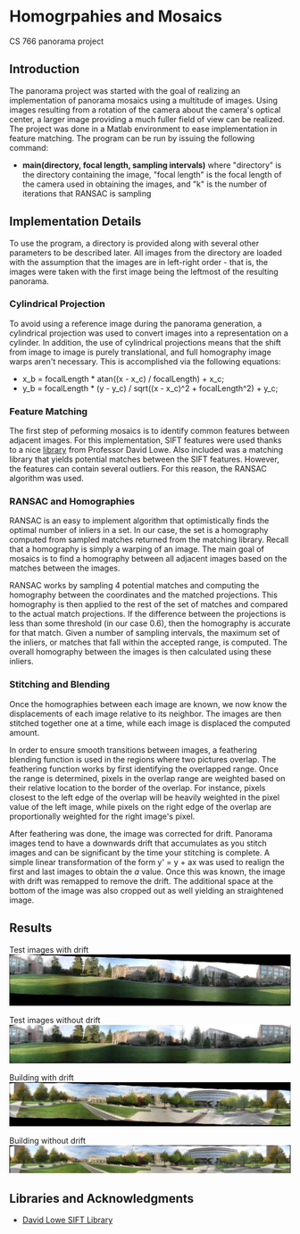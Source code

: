 # Homogrpahies and Mosaics
CS 766 panorama project

## Introduction
The panorama project was started with the goal of realizing an implementation of panorama mosaics using a multitude of images. Using images resulting from a rotation of the camera about the camera's optical center, a larger image providing a much fuller field of view can be realized. The project was done in a Matlab environment to ease implementation in feature matching. The program can be run by issuing the following command:
* **main(directory, focal length, sampling intervals)** where "directory" is the directory containing the image, "focal length" is the focal length of the camera used in obtaining the images, and "k" is the number of iterations that RANSAC is sampling

## Implementation Details
To use the program, a directory is provided along with several other parameters to be described later. All images from the directory are loaded with the assumption that the images are in left-right order - that is, the images were taken with the first image being the leftmost of the resulting panorama.

### Cylindrical Projection
To avoid using a reference image during the panorama generation, a cylindrical projection was used to convert images into a representation on a cylinder. In addition, the use of cylindrical projections means that the shift from image to image is purely translational, and full homography image warps aren't necessary. This is accomplished via the following equations:
* x_b = focalLength * atan((x - x_c) / focalLength) + x_c;
* y_b = focalLength * (y - y_c) / sqrt((x - x_c)^2 + focalLength^2) + y_c;

### Feature Matching
The first step of peforming mosaics is to identify common features between adjacent images. For this implementation, SIFT features were used thanks to a nice [library](http://www.cs.ubc.ca/~lowe/keypoints/) from Professor David Lowe. Also included was a matching library that yields potential matches between the SIFT features. However, the features can contain several outliers. For this reason, the RANSAC algorithm was used.

### RANSAC and Homographies
RANSAC is an easy to implement algorithm that optimistically finds the optimal number of inliers in a set. In our case, the set is a homography computed from sampled matches returned from the matching library. Recall that a homography is simply a warping of an image. The main goal of mosaics is to find a homography between all adjacent images based on the matches between the images. 

RANSAC works by sampling 4 potential matches and computing the homography between the coordinates and the matched projections. This homography is then applied to the rest of the set of matches and compared to the actual match projections. If the difference between the projections is less than some threshold (in our case 0.6), then the homography is accurate for that match. Given a number of sampling intervals, the maximum set of the inliers, or matches that fall within the accepted range, is computed. The overall homography between the images is then calculated using these inliers.

### Stitching and Blending
Once the homographies between each image are known, we now know the displacements of each image relative to its neighbor. The images are then stitched together one at a time, while each image is displaced the computed amount. 

In order to ensure smooth transitions between images, a feathering blending function is used in the regions where two pictures overlap. The feathering function works by first identifying the overlapped range. Once the range is determined, pixels in the overlap range are weighted based on their relative location to the border of the overlap. For instance, pixels closest to the left edge of the overlap will be heavily weighted in the pixel value of the left image, while pixels on the right edge of the overlap are proportionally weighted for the right image's pixel.

After feathering was done, the image was corrected for drift. Panorama images tend to have a downwards drift that accumulates as you stitch images and can be significant by the time your stitching is complete. A simple linear transformation of the form y' = y + ax was used to realign the first and last images to obtain the *a* value. Once this was known, the image with drift was remapped to remove the drift. The additional space at the bottom of the image was also cropped out as well yielding an straightened image.

## Results
Test images with drift
![alt text](images/test_images_drift.jpg)

Test images without drift
![alt text](images/test_images_no_drift.jpg)

Building with drift
![alt text](images/building_drift.jpg)

Building without drift
![alt text](images/building_no_drift.jpg)

## Libraries and Acknowledgments
* [David Lowe SIFT Library](http://www.cs.ubc.ca/~lowe/keypoints/)
